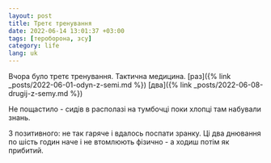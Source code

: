```yaml
---
layout: post
title: Третє тренування
date: 2022-06-14 13:01:37 +03:00
tags: [тероборона, зсу]
category: life
lang: uk
---
```


Вчора було третє тренування.
Тактична медицина.
[раз]({% link _posts/2022-06-01-odyn-z-semi.md %})
[два]({% link _posts/2022-06-08-drugij-z-semy.md %})


Не пощастило - сидів в располазі на тумбочці поки хлопці там набували знань.

З позитивного: не так гаряче і вдалось поспати зранку.
Ці два днювання по шість годин наче і не втомлюють фізично - а ходиш потім як прибитий.
